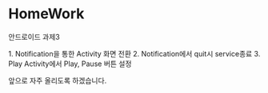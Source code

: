# HomeWork
안드로이드 과제3

<Git Test>
1. Notification을 통한 Activity 화면 전환
2. Notification에서 quit시 service종료
3. Play Activity에서 Play, Pause 버튼 설정
  
앞으로 자주 올리도록 하겠습니다.

